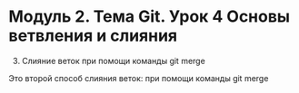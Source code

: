 # Модуль 2. Тема Git. Урок 4 Основы ветвления и слияния

3. Слияние веток при помощи команды git merge


Это второй способ слияния веток: при помощи команды git merge

